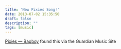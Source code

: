 ```yaml
---
title: 'New Pixies Song!'
date: 2013-07-02 15:35:50
draft: false
description: ""
tags: [music]
---
```


[Pixies — Bagboy](http://www.guardian.co.uk/music/musicblog/2013/jul/01/new-music-pixies-bagboy) found this via the Guardian Music Site